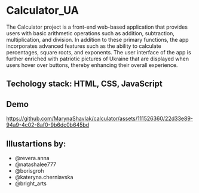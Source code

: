 # Calculator_UA
The Calculator project is a front-end web-based application that provides users with basic arithmetic operations such as addition, subtraction, multiplication, and division. In addition to these primary functions, the app incorporates advanced features such as the ability to calculate percentages, square roots, and exponents. The user interface of the app is further enriched with patriotic pictures of Ukraine that are displayed when users hover over buttons, thereby enhancing their overall experience.

## Techology stack: HTML, CSS, JavaScript

## Demo
https://github.com/MarynaShavlak/calculator/assets/111526360/22d33e89-94a9-4c02-8af0-9b6dc0b645bd

## Illustartions by: 
  - @revera.anna
  - @natashalee777
  - @borisgroh
  - @kateryna.cherniavska
  - @bright_arts